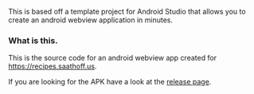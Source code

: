 This is based off a template project for Android Studio that allows you to create an android webview application in minutes.

### What is this.

This is the source code for an android webview app created for https://recipes.saathoff.us.

If you are looking for the APK have a look at the [release page](https://github.com/cjthedj97/chowdown-webapp/releases).
